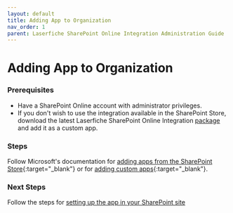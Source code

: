 ```yaml
---
layout: default
title: Adding App to Organization
nav_order: 1
parent: Laserfiche SharePoint Online Integration Administration Guide
---
```

<!--Copyright (c) Laserfiche.
Licensed under the MIT License. See LICENSE in the project root for license information.-->

# Adding App to Organization


### Prerequisites

- Have a SharePoint Online account with administrator privileges.
- If you don't wish to use the integration available in the SharePoint Store, download the latest Laserfiche SharePoint Online Integration [package](./assets/LaserficheSharePointOnlineIntegration.sppkg) and add it as a custom app.

### Steps

Follow Microsoft's documentation for [adding apps from the SharePoint Store](https://learn.microsoft.com/en-us/sharepoint/use-app-catalog#add-apps-from-the-sharepoint-store){:target="_blank"} or for [adding custom apps](https://learn.microsoft.com/en-us/sharepoint/use-app-catalog#add-custom-apps){:target="_blank"}.

### Next Steps

Follow the steps for [setting up the app in your SharePoint site](../adding-app-to-sp-site)
